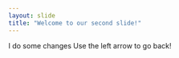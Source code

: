 ```yaml
---
layout: slide
title: "Welcome to our second slide!"
---
```

I do some changes 
Use the left arrow to go back!
